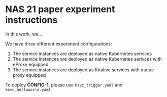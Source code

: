 # NAS 21 paper experiment instructions
In this work, we...

We have three different experiment configurations:
1. The service instances are deployed as native Kubernetes services
2. The service instances are deployed as native Kubernetes serivces with eProxy equipped
3. The service instances are deployed as Knative services with queue proxy equipped

To deploy **CONFIG-1**, please use `ksvc_trigger.yaml` and `ksvc_helloworld.yaml`